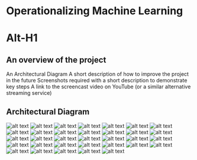# Operationalizing Machine Learning
Alt-H1
======
## An overview of the project
An Architectural Diagram
A short description of how to improve the project in the future
Screenshots required with a short description to demonstrate key steps
A link to the screencast video on YouTube (or a similar alternative streaming service)
## Architectural Diagram
![alt text](https://raw.githubusercontent.com/AmDeep/Project2_Udacity_Microsoft_ML/main/Images/screen-shot-2020-09-15-at-12.36.11-pm.png)
![alt text](https://raw.githubusercontent.com/AmDeep/Project2_Udacity_Microsoft_ML/main/Images/Image1.PNG)
![alt text](https://raw.githubusercontent.com/AmDeep/Project2_Udacity_Microsoft_ML/main/Images/Image2.PNG)
![alt text](https://raw.githubusercontent.com/AmDeep/Project2_Udacity_Microsoft_ML/main/Images/Image3.PNG)
![alt text](https://raw.githubusercontent.com/AmDeep/Project2_Udacity_Microsoft_ML/main/Images/Image4.PNG)
![alt text](https://raw.githubusercontent.com/AmDeep/Project2_Udacity_Microsoft_ML/main/Images/Image5.PNG)
![alt text](https://raw.githubusercontent.com/AmDeep/Project2_Udacity_Microsoft_ML/main/Images/Image6.PNG)
![alt text](https://raw.githubusercontent.com/AmDeep/Project2_Udacity_Microsoft_ML/main/Images/Image7.PNG)
![alt text](https://raw.githubusercontent.com/AmDeep/Project2_Udacity_Microsoft_ML/main/Images/Image8.PNG)
![alt text](https://raw.githubusercontent.com/AmDeep/Project2_Udacity_Microsoft_ML/main/Images/Image9.PNG)
![alt text](https://raw.githubusercontent.com/AmDeep/Project2_Udacity_Microsoft_ML/main/Images/Image10.PNG)
![alt text](https://raw.githubusercontent.com/AmDeep/Project2_Udacity_Microsoft_ML/main/Images/Image11.PNG)
![alt text](https://raw.githubusercontent.com/AmDeep/Project2_Udacity_Microsoft_ML/main/Images/Image12.PNG)
![alt text](https://raw.githubusercontent.com/AmDeep/Project2_Udacity_Microsoft_ML/main/Images/Image13.PNG)
![alt text](https://raw.githubusercontent.com/AmDeep/Project2_Udacity_Microsoft_ML/main/Images/Image14.PNG)
![alt text](https://raw.githubusercontent.com/AmDeep/Project2_Udacity_Microsoft_ML/main/Images/Image15.PNG)
![alt text](https://raw.githubusercontent.com/AmDeep/Project2_Udacity_Microsoft_ML/main/Images/ApplicationInsightEnabled.PNG)
![alt text](https://raw.githubusercontent.com/AmDeep/Project2_Udacity_Microsoft_ML/main/Images/Consume_Publish_SDK.PNG)
![alt text](https://raw.githubusercontent.com/AmDeep/Project2_Udacity_Microsoft_ML/main/Images/Endpoint_JSON_Output.PNG)
![alt text](https://raw.githubusercontent.com/AmDeep/Project2_Udacity_Microsoft_ML/main/Images/Endpoint_Pipeline_Complete.PNG)
![alt text](https://raw.githubusercontent.com/AmDeep/Project2_Udacity_Microsoft_ML/main/Images/Endpoint_Pipeline_Complete_1.PNG)
![alt text](https://raw.githubusercontent.com/AmDeep/Project2_Udacity_Microsoft_ML/main/Images/Endpoint_Pipeline_Complete_2.PNG)
![alt text](https://raw.githubusercontent.com/AmDeep/Project2_Udacity_Microsoft_ML/main/Images/Endpoint_Pipeline_Complete_11.PNG)
![alt text](https://raw.githubusercontent.com/AmDeep/Project2_Udacity_Microsoft_ML/main/Images/Endpoint_py.PNG)
![alt text](https://raw.githubusercontent.com/AmDeep/Project2_Udacity_Microsoft_ML/main/Images/Enpoint_SDK_Check.PNG)
![alt text](https://raw.githubusercontent.com/AmDeep/Project2_Udacity_Microsoft_ML/main/Images/HTTPAPI_1.PNG)
![alt text](https://raw.githubusercontent.com/AmDeep/Project2_Udacity_Microsoft_ML/main/Images/HTTPAPI_2.PNG)
![alt text](https://raw.githubusercontent.com/AmDeep/Project2_Udacity_Microsoft_ML/main/Images/Insights.PNG)
![alt text](https://raw.githubusercontent.com/AmDeep/Project2_Udacity_Microsoft_ML/main/Images/Logspyresult.PNG)
![alt text](https://raw.githubusercontent.com/AmDeep/Project2_Udacity_Microsoft_ML/main/Images/Pipeline_1.PNG)
![alt text](https://raw.githubusercontent.com/AmDeep/Project2_Udacity_Microsoft_ML/main/Images/Pipeline_2.PNG)
![alt text](https://raw.githubusercontent.com/AmDeep/Project2_Udacity_Microsoft_ML/main/Images/Pipeline_Endpoint_5.PNG)
![alt text](https://raw.githubusercontent.com/AmDeep/Project2_Udacity_Microsoft_ML/main/Images/Pipeline_Rest_Endpoint_6.PNG)
